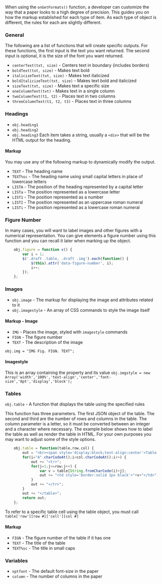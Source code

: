 When using the `onGetFormats()` function, a developer can customize the way that a paper looks to a high degree of precision. This guides you on how the markup established for each type of item. As each type of object is different, the rules for each are slightly different.

### General
The following are a list of functions that will create specific outputs.
For these functions, the first input is the text you want returned. The second input is optional, it is the size of the font you want returned.

* `centerText(txt, size)` - Centers text in boundary (includes borders)
* `boldText(txt, size)` - Makes text bold
* `italicizeText(txt, size)` - Makes text italicized 
* `boldItalicizeText(txt, size)` - Makes text bold and italicized
* `sizeText(txt, size)` - Makes text a specific size
* `oneColumnText(txt)` - Makes text in a single column
* `twoColumnText(t1, t2)` - Places text in two columns
* `threeColumnText(t1, t2, t3)` - Places text in three columns

### Headings
* `obj.heading1` 
* `obj.heading2`
* `obj.heading3`
Each item takes a string, usually a `<div>` that will be the HTML output for the heading.

#### Markup
You may use any of the following markup to dynamically modify the output.

* `TEXT` - The heading name
* `TEXT%sc` - The heading name using small capital letters in place of lowercase letters
* `LISTA` - The position of the heading represented by a capital letter
* `LISTa` - The position represented as a lowercase letter
* `LIST1` - The position represented as a number
* `LISTI` - The position represented as an uppercase roman numeral
* `LISTi` - The position represented as a lowercase roman numeral

### Figure Number
In many cases, you will want to label images and other figures with a numerical representation. You can give elements a figure number using this function and you can recall it later when marking up the object.

```JavaScript
    obj.figure = function x() {
        var i = 1;
        $('.draft .table, .draft .img').each(function() {
            $(this).attr('data-figure-number', i);
            i++;
        });
    };
```

### Images

* `obj.image` - The markup for displaying the image and attributes related to it
* `obj.imagestyle` - An array of CSS commands to style the image itself

#### Markup - Image

* `IMG` - Places the image, styled with `imagestyle` commands
* `FIGN` - The figure number
* `TEXT` - The description of the image

`obj.img = "IMG Fig. FIGN. TEXT";`

#### Imagestyle
This is an array containing the property and its value
`obj.imgstyle = new Array('width','100%','text-align','center','font-size','8pt','display','block');`

### Tables
`obj.table` - A function that displays the table using the specified rules

This function has three parameters. The first JSON object of the table. The second and third are the number of rows and columns in the table. The column parameter is a letter, so it must be converted between an integer and a character where necessary. The example below shows how to label the table as well as render the table in HTML. For your own purposes you may want to adjust some of the style options.

```JavaScript
    obj.table = function(table,row,col) {
        out = "<br><span style='display:block;text-align:center'>Table FIGN. TEXT</span><table style='border-collapse:collapse;border:solid 1px black;width:100%;'>";
        for(i="A".charCodeAt();i<col.charCodeAt();i++) {
            out += "<tr>";
            for(j=1;j<=row;j++) {
                var v = table[String.fromCharCode(i)+j];
                out += "<td style='border:solid 1px black'>"+v+"</td>";
            }
            out += "</tr>";
        }
		out += "</table>";
		return out;
	};
```

To refer to a specific table cell using the table object, you must call `table['row'][row #]['cell'][col #]`

#### Markup
* `FIGN` - The figure number of the table if it has one
* `TEXT` - The title of the table
* `TEXT%sc` - The title in small caps

### Variables
* `nptfont` - The default font-size in the paper
* `column` - The number of columns in the paper